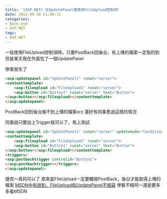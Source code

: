```yaml
---
title: '[ASP.NET] 在UpdatePanel裡使用FileUpload控制項'
date: 2012-09-20 21:00:12
categories:
- Back-end
- ASP.NET
tags:
- ASP.NET
---
```

一般使用FileUpload控制項時，只要PostBack回後台，有上傳的檔案一定取的到
但是某天我在外面包了一個UpdatePanel

<!--more-->

慘案發生了
``` html
<asp:updatepanel id="UpdatePanel1" runat="server">
<contenttemplate>
    <asp:fileupload id="FileUpload1" runat="server">
    <asp:button id="Button1" runat="server" text="Button">
</asp:button></asp:fileupload></contenttemplate>
</asp:updatepanel>
```

PostBack回到後台接不到上傳的檔案orz
還好有同事愈過這樣的情況

同事說只要加上Trigger就可以了，馬上測試

``` html
<asp:updatepanel id="UpdatePanel1" runat="server" updatemode="Conditional">
<contenttemplate>
    <asp:fileupload id="FileUpload1" runat="server">
    <asp:button id="Button1" runat="server" text="Button">
</asp:button></asp:fileupload></contenttemplate>
<triggers>
<asp:postbacktrigger controlid="Button1">
</asp:postbacktrigger></triggers>
</asp:updatepanel>
```


捷克～真的可以了
原來是FileUpload一定要觸發PostBack，後台才能取得上傳的檔案
[MSDN中有說到，FileUpload和UpdatePanel不相容](http://msdn.microsoft.com/zh-tw/library/bb386454.aspx)
學藝不精阿～還是要多多看MSDN